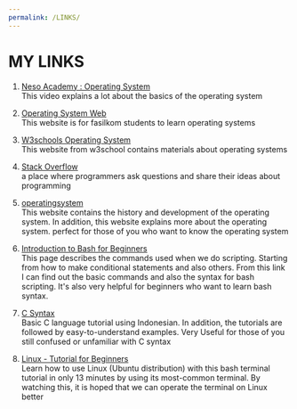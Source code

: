 ```yaml
---
permalink: /LINKS/
---
```


# MY LINKS

1. [Neso Academy : Operating System](https://www.youtube.com/watch?v=vBURTt97EkA&list=PLBlnK6fEyqRiVhbXDGLXDk_OQAeuVcp2O)<br>
This video explains a lot about the basics of the operating system

2. [Operating System Web](https://os.vlsm.org/)<br>
This website is for fasilkom students to learn operating systems

3. [W3schools Operating System](https://www.w3schools.in/operating-system-tutorial/intro/)<br>
This website from w3school contains materials about operating systems

4. [Stack Overflow](https://stackoverflow.com/)<br>
   a place where programmers ask questions and share their ideas about programming

5. [operatingsystem](https://www.operating-system.org/index.html)<br>
   This website contains the history and development of the operating system. In addition, this website explains more about the operating system. perfect for those of you who want to know the operating system

6. [Introduction to Bash for Beginners](https://livecodestream.dev/post/introduction-to-bash-for-beginners/)<br>
   This page describes the commands used when we do scripting. Starting from how to make conditional statements and also others. From this link I can find out the basic commands and also the syntax for bash scripting. It's also very helpful for beginners who want to learn bash syntax.

7. [C Syntax](https://www.petanikode.com/c-syntak/)<br>
   Basic C language tutorial using Indonesian. In addition, the tutorials are followed by easy-to-understand examples. Very Useful for those of you still confused or unfamiliar with C syntax

8. [Linux - Tutorial for Beginners](https://www.youtube.com/watch?v=BMGixkvJ-6w)<br>
   Learn how to use Linux (Ubuntu distribution) with this bash terminal tutorial in only 13 minutes by using its most-common terminal. By watching this, it is hoped that we can operate the terminal on Linux better